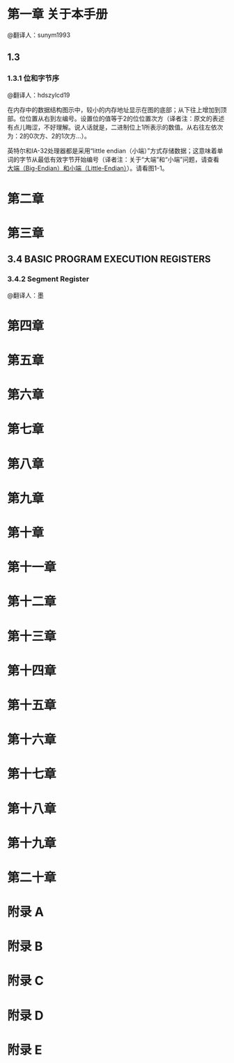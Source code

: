 # 第一章 关于本手册

@翻译人：sunym1993

## 1.3

### 1.3.1 位和字节序

@翻译人：hdszylcd19

在内存中的数据结构图示中，较小的内存地址显示在图的底部；从下往上增加到顶部。位位置从右到左编号。设置位的值等于2的位位置次方（译者注：原文的表述有点儿晦涩，不好理解。说人话就是，二进制位上1所表示的数值。从右往左依次为：2的0次方、2的1次方...）。

英特尔和IA-32处理器都是采用“little endian（小端）”方式存储数据；这意味着单词的字节从最低有效字节开始编号（译者注：关于“大端”和“小端”问题，请查看 [大端（Big-Endian）和小端（Little-Endian）](https://juejin.cn/post/6930889701507203085/#comment)）。请看图1-1。





# 第二章

# 第三章

## 3.4 BASIC PROGRAM EXECUTION REGISTERS

### 3.4.2 Segment Register

@翻译人：墨


# 第四章

# 第五章

# 第六章

# 第七章

# 第八章

# 第九章

# 第十章

# 第十一章

# 第十二章

# 第十三章

# 第十四章

# 第十五章

# 第十六章

# 第十七章

# 第十八章

# 第十九章

# 第二十章

# 附录 A

# 附录 B

# 附录 C

# 附录 D

# 附录 E

